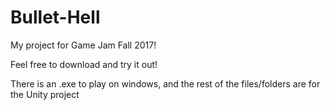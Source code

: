 # Bullet-Hell
My project for Game Jam Fall 2017!

Feel free to download and try it out!

There is an .exe to play on windows, and the rest of the files/folders are for the Unity project
